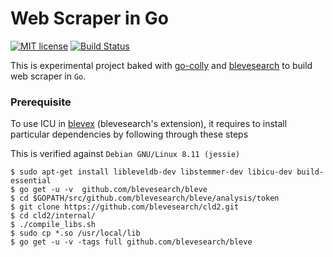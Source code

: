 # Web Scraper in Go 

[![MIT license](https://img.shields.io/badge/License-MIT-blue.svg)](https://lbesson.mit-license.org/)
[![Build Status](https://travis-ci.com/atthakorn/web-scraper.svg?branch=master)](https://travis-ci.com/atthakorn/web-scraper) 


This is experimental project baked with [go-colly](https://github.com/gocolly/colly) and  [blevesearch](https://github.com/blevesearch) to build web scraper in `Go`.  


### Prerequisite

To use ICU in [blevex](https://github.com/blevesearch/blevex) (blevesearch's extension), it requires to install particular dependencies by following through these steps 

This is verified against `Debian GNU/Linux 8.11 (jessie)`

```
$ sudo apt-get install libleveldb-dev libstemmer-dev libicu-dev build-essential
$ go get -u -v  github.com/blevesearch/bleve
$ cd $GOPATH/src/github.com/blevesearch/bleve/analysis/token
$ git clone https://github.com/blevesearch/cld2.git
$ cd cld2/internal/
$ ./compile_libs.sh
$ sudo cp *.so /usr/local/lib
$ go get -u -v -tags full github.com/blevesearch/bleve
```

